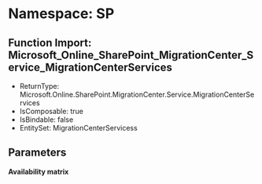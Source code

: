 # Namespace: SP

## Function Import: Microsoft_Online_SharePoint_MigrationCenter_Service_MigrationCenterServices

- ReturnType: Microsoft.Online.SharePoint.MigrationCenter.Service.MigrationCenterServices
- IsComposable: true
- IsBindable: false
- EntitySet: MigrationCenterServicess

## Parameters

**Availability matrix**

